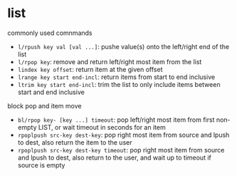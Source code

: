 # list

commonly used comnmands
- `l/rpush key val [val ...]`: pushe  value(s) onto the left/right end of the list
- `l/rpop key`: remove and return left/right most item from the list
- `lindex key offset`: return item at the given offset
- `lrange key start end-incl`: return items from start to end inclusive
- `ltrim key start end-incl`: trim the list to only include items between start and end inclusive

block pop and item move
- `bl/rpop key- [key ...] timeout`: pop left/right most item from first non-empty LIST, or wait timeout in seconds for an item
- `rpoplpush src-key dest-key`: pop right most item from source and lpush to dest, also return the item to the user
- `rpoplpush src-key dest-key timeout`: pop right most item from source and lpush to dest, also return to the user, and wait up to timeout if source is empty
